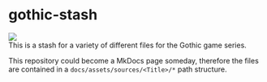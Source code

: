 # gothic-stash
![](https://github.com/Made-by-HRY/Gothic-Stash/actions/workflows/main.yml/badge.svg)  
This is a stash for a variety of different files for the Gothic game series.

This repository could become a MkDocs page someday, therefore the files are contained in a `docs/assets/sources/<Title>/*` path structure.
